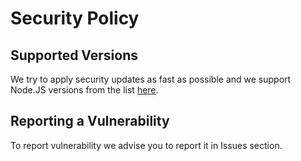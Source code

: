# Security Policy

## Supported Versions

We try to apply security updates as fast as possible and we support Node.JS versions from the list [here](https://github.com/ActiveCampaign/postmark.js/blob/main/.circleci/config.yml).

## Reporting a Vulnerability

To report vulnerability we advise you to report it in Issues section.

